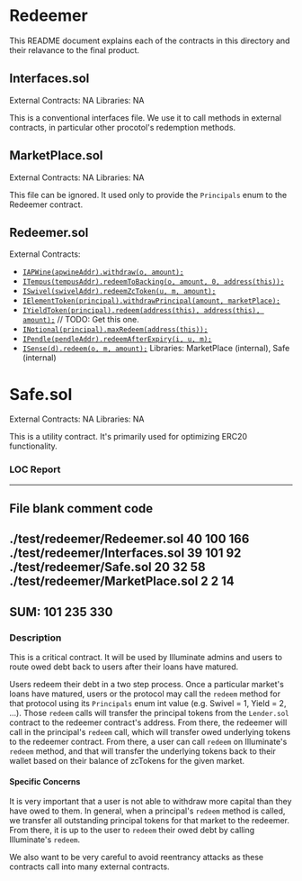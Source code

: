 # Redeemer

This README document explains each of the contracts in this directory and their relavance to the final product.

## Interfaces.sol

External Contracts: NA
Libraries: NA

This is a conventional interfaces file. We use it to call methods in external contracts, in particular other procotol's redemption methods.

## MarketPlace.sol

External Contracts: NA
Libraries: NA

This file can be ignored. It used only to provide the `Principals` enum to the Redeemer contract.

## Redeemer.sol

External Contracts: 
- [`IAPWine(apwineAddr).withdraw(o, amount);`](https://github.com/APWine/apwine-smart-contracts-public/blob/6c98d14464df66ead6c1dee310f9ab9e7a612969/protocol/contracts/protocol/Controller.sol)
- [`ITempus(tempusAddr).redeemToBacking(o, amount, 0, address(this));`](https://github.com/tempus-finance/tempus-protocol/blob/f431e821c81d8cdeae8ad433d160230563f121de/contracts/TempusController.sol)
- [`ISwivel(swivelAddr).redeemZcToken(u, m, amount);`](https://github.com/Swivel-Finance/swivel/blob/main/contracts/v2/swivel/Swivel.sol#L481)
- [`IElementToken(principal).withdrawPrincipal(amount, marketPlace);`](https://github.com/element-fi/elf-contracts/blob/885666433894c598223ea6e32f8cf38236efc2f1/contracts/Tranche.sol)
- [`IYieldToken(principal).redeem(address(this), address(this), amount);`](TODO) // TODO: Get this one.
- [`INotional(principal).maxRedeem(address(this));`](https://github.com/notional-finance/wrapped-fcash/blob/019cfa20369d5e0d9e7a38fea936cc649704780d/contracts/wfCashERC4626.sol#L90)
- [`IPendle(pendleAddr).redeemAfterExpiry(i, u, m);`](https://github.com/pendle-finance/pendle-core/blob/b34d265e4fe8e3a6f79bdec1ab88ab2fd49a882c/contracts/core/PendleRouter.sol)
- [`ISense(d).redeem(o, m, amount);`](https://github.com/sense-finance/sense-v1/blob/3c4335f7fad5609b5c4afeab5a230759930f46da/pkg/core/src/Divider.sol#L305)
Libraries: MarketPlace (internal), Safe (internal)

# Safe.sol

External Contracts: NA
Libraries: NA

This is a utility contract. It's primarily used for optimizing ERC20 functionality.

### LOC Report

----------------------------------------------------------------------------------
File                                           blank        comment           code
----------------------------------------------------------------------------------
./test/redeemer/Redeemer.sol                      40            100            166
./test/redeemer/Interfaces.sol                    39            101             92
./test/redeemer/Safe.sol                          20             32             58
./test/redeemer/MarketPlace.sol                    2              2             14
----------------------------------------------------------------------------------
SUM:                                             101            235            330
----------------------------------------------------------------------------------

### Description

This is a critical contract. It will be used by Illuminate admins and users to route owed debt back to users after their loans have matured. 

Users redeem their debt in a two step process. Once a particular market's loans have matured, users or the protocol may call the `redeem` method for that protocol using its `Principals` enum int value (e.g. Swivel = 1, Yield = 2, ...). Those `redeem` calls will transfer the principal tokens from the `Lender.sol` contract to the redeemer contract's address. From there, the redeemer will call in the principal's `redeem` call, which will transfer owed underlying tokens to the redeemer contract. From there, a user can call `redeem` on Illuminate's `redeem` method, and that will transfer the underlying tokens back to their wallet based on their balance of zcTokens for the given market.

#### Specific Concerns

It is very important that a user is not able to withdraw more capital than they have owed to them. In general, when a principal's `redeem` method is called, we transfer all outstanding principal tokens for that market to the redeemer. From there, it is up to the user to `redeem` their owed debt by calling Illuminate's `redeem`.

We also want to be very careful to avoid reentrancy attacks as these contracts call into many external contracts.